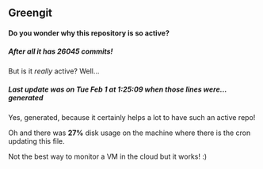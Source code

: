 ## Greengit

#### Do you wonder why this repository is so active?

##### After all it has 26045 commits!

But is it *really* active? Well...

##### Last update was on Tue Feb 1 at 1:25:09 when those lines were... generated

Yes, generated, because it certainly helps a lot to have such an active repo!

Oh and there was **27%** disk usage on the machine
where there is the cron updating this file.

Not the best way to monitor a VM in the cloud but it works! :)
